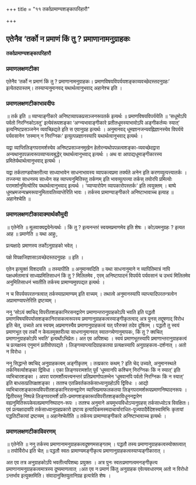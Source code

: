 +++
title = "११ तर्काप्रामाण्यशङ्कापरिहारौ"

+++


## एतेनैव ‘तर्को न प्रमाणं किं तु ? प्रमाणानामनुग्राहकः

**तर्काप्रामाण्यशङ्कापरिहारौ** 

### **प्रमाणलक्षणटीका**

एतेनैव ‘तर्को न प्रमाणं किं तु ? प्रमाणानामनुग्राहकः। प्रमाणविषयविपर्ययशङ्काव्यवच्छेदस्तदनुग्रहः’ इत्येतदपास्तम्। तस्याप्यनुमानवद् यथार्थत्वानुभवाद् अहानेश्च इति ।

### **प्रमाणलक्षणटीकाभावदीपः**

॥ तर्क इति ॥ व्याप्याङ्गीकारे अनिष्टव्यापकप्रसञ्जनरूपतर्क इत्यर्थः ॥ प्रमाणविषयविपर्ययेति ॥ ‘सधूमोऽपि पर्वतो निरग्निकोऽस्तु’ इत्येवंरूपशङ्का ‘अग्न्यभावाङ्गीकारे प्रतीतधूमस्याभावोऽपि अङ्गीकर्तव्यः स्यात्’ इत्यनिष्टप्रसञ्जनेन व्यवच्छिद्यते इति स एवानुग्रह इत्यर्थः । अनुमानवद् धूमज्ञानजन्यवह्निज्ञानस्येव विपर्यये पर्यवसानेन ‘तस्मान् न निरग्निकः’ इत्युत्पन्नज्ञानस्यापि यथार्थत्वानुभवाद् इत्यर्थः ।

यद्वा व्याप्तिलिङ्गपरामर्शस्येव अनिष्टप्रसञ्जनमुखेन हेतोरन्यथोपपन्नत्वशङ्का-व्यवच्छेदद्वारा अन्यथानुपपन्नत्वरूपव्याप्यत्वबुद्धेर् यथार्थत्वानुभवाद् इत्यर्थः । अथ वा आपाद्यधूमाङ्गीकारस्य प्रमितेर्यथार्थत्वानुभवाद् इत्यर्थः ।

यद्वा तर्कताण्डवोक्तरीत्या साध्याभावेन साधनाभावस्य व्यापकत्वप्रमा तर्क्यते अनेन इति करणव्युत्पत्त्यातर्कः । तज्जन्या साधनस्य साध्येन सह व्याप्त्यनुमितिस्तु तर्कणम् इति भावव्युत्पत्त्या तर्कस् तयोरपि प्रमित्योः परामर्शानुमित्योरिव यथार्थत्वानुभवाद् इत्यर्थः । ‘व्याप्यारोपेण व्यापकारोपस्तर्कः’ इति त्वयुक्तम् । बाष्पे धुमभ्रमजन्यभ्रमरूपानुमितावतिव्याप्तेरिति भावः । तर्कस्य प्रामाण्याङ्गीकारे अनिष्टाभावाच्च इत्याह ॥ अहानेश्चेति ॥

### **प्रमाणलक्षणटीकावाक्यार्थकौमुदी**

॥ एतेनेति ॥ मूलवाक्यद्वयेनेत्यर्थः । किं तु ? इत्यनन्तरं स्वयमप्रमाणमेव इति शेषः । कोऽयमनुग्रहः ? इत्यत आह ॥ प्रमाणेति ॥ यथा आहुः,

प्रत्यक्षादेः प्रमाणस्य तर्कोऽनुग्राहको भवेत् ।

पक्षे विपक्षजिज्ञासाऽवच्छेदस्तदनुग्रहः ॥ इति ।

एतेन इत्युक्तं विशदयति ॥ तस्यापीति ॥ अनुमानवदिति ॥ यथा साधनानुमाने न व्यापितिमात्रं नापि पक्षधर्मतामात्रं साध्यप्रमितिसाधनं किं तु ? मिलितमेव , एरम् अनिष्टापादनं विपर्यये पर्यवसानं च उभयं मिलितमेव अनुमितिसाधनं भवतीति तर्कस्य प्रामाण्यमुपपद्यत इत्यर्थः ।

न च विपर्ययपरतन्त्रत्वात् तर्कस्याप्रामाण्यम् इति वाच्यम् । तथात्वे अनुमानस्यापि व्याप्त्यादिपरतन्त्रत्वेन अप्रामाण्यापत्तेरिति द्रष्टव्यम् ।

ननु ‘सोऽयं क्वचिद् विपरीतशङ्कानिरसनद्वारेण प्रमाणान्तरानुग्राहकोऽपि भवति इति पद्धतौ प्रमाणविषयविपर्यासशङ्कानिरासकत्वरूपस्य प्रमाणानुग्राहकत्वस्याङ्गीकृतत्वाद् अत्र पुनस् तद्दूषणाद् विरोध इति चेत्, उच्यते अत्र स्वयम् अप्रमाणस्यैव प्रमाणानुग्राहकत्वं यत् परैरुक्तं तदेव दूषितम् । पद्धतौ तु स्वयं प्रमाणभूत एव तर्को न केवलमुक्तरीत्या साधनानुमानवत् स्वातन्त्र्येणानुमापकः, किं तु ? क्वचित् प्रमाणानुग्राहकोऽपि भवति’ इत्यर्थोऽभिप्रेतः। अत एव अपिशब्दः । स्वयं प्रमाणभूतस्यापि प्रमाणान्तरानुग्राहकत्वं च प्रत्यक्षस्य एनुमानं प्रतीवोपपद्यते । लिङ्गव्याप्त्यादिग्राहकतया प्रत्यक्षस्यापि अनुग्राहकत्व-दर्शनात् । अतो न विरोधः ।

ननु सिद्धान्ते क्वचिद् अनुग्राहकत्वम् अङ्गीकृतम् । तत्प्रकारः कथम् ? इति चेद् उच्यते, अनुमानस्थले तर्कनिवर्त्याशङ्का द्विविधा । एका लिङ्गपरामर्शात् पूर्वं ‘धूमवानपि कश्चिन् निरग्निकः किं न स्यात्’ इति व्यभिचारशङ्का । अपरा परामर्शोत्पत्त्यनन्तरं प्रतिप्रमाणोपलम्भेन ‘धूमवानपि पर्वतो निरग्निकः किं न स्यात्’ इति बाधसत्प्रतिपक्षशङ्का । ततश्च एतन्निवर्तकतर्कसाध्यानुग्रहोऽपि द्विविधः । आद्यो व्यभिचारशङ्कारूपविपरीतशङ्कानिरसनद्वारेण व्याप्तिप्रमाफलकतया लिङ्गपरामर्शरूपप्रमाणनिष्पादनरूपः । द्वितीयस्तु निष्पन्ने लिङ्गपरामर्शे प्रति-प्रमाणशङ्कारूपविपरीतशङ्काविधूननद्वारेण वह्यनुमितिरूपकेवलप्रमाणनिष्पादन-रूपः । ततश्च अनुमाने अयमुभयविधोऽप्यनुग्रहस् तर्कसाध्योऽत्र विवक्षितः। एवं प्रत्यक्षादावपि तर्कसाध्यानुग्रहप्रकारो द्रष्टव्य इत्यादिकमस्मदाचार्याराधित-पूज्यपादैर्वेदेशस्वामिभिः कृतायां पद्धतिटीकायां द्रष्टव्यम् ॥ अहानेश्चेतीति ॥ तर्कस्य प्रामाण्याङ्गीकारे अनिष्टाभावाच्च इत्यर्थः ।

### **प्रमाणलक्षणटीकाविवरणम्**

॥ एतेनेति ॥ ननु तर्कस्य प्रमाणानामनुग्राहकत्वदूषणमसङ्गतम् । पद्धतौ तस्य प्रमाणानुग्राहकत्वस्योक्तत्वात् ॥ तयोर्विरोध इति चेत् ॥ पद्धतौ स्वतः प्रामाण्यमङ्गीकृत्य प्रमाणानुग्राहकत्वस्याप्यङ्गीकारात् ।

अत एव तत्र अनुग्राहकोऽपि भवतीत्यपिशब्दः प्रयुक्तः । अत्र पुनः स्वतःप्रमाणत्वमनङ्गीकृत्य प्रमाणानामनुग्राहकत्वमात्रस्य दूष्यमाणत्वात् ।अत एव न प्रमाणं किंतु अनुग्राहक एवेत्यवधारणम् अतो न विरोधो ऽन्तर्भाव इत्युक्तमिति। संवादानुक्तियुतानिग्रह इत्यत्रेति शेषः ।


